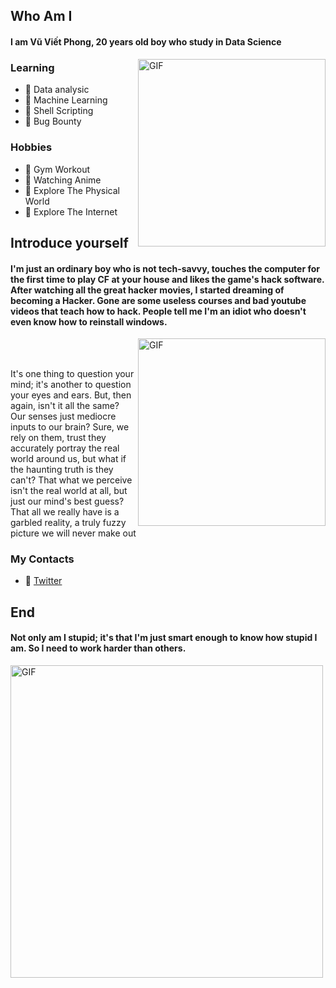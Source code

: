 ## Who Am I

#### I am **Vũ Viết Phong**, 20 years old boy who study in **Data Science**
<img hight="200" width="300" alt="GIF" align="right" src="https://github.com/VVP-dot/vtenpo/blob/main/ken.gif">


### Learning
- 🔰 Data analysic
- 🔰 Machine Learning
- 🔰 Shell Scripting
- 🔰 Bug Bounty

### Hobbies
- 🔰 Gym Workout
- 🔰 Watching Anime
- 🔰 Explore The Physical World
- 🔰 Explore The Internet


## Introduce yourself

#### I'm just an ordinary boy who is not tech-savvy, touches the computer for the first time to play CF at your house and likes the game's hack software. After watching all the great hacker movies, I started dreaming of becoming a Hacker. Gone are some useless courses and bad youtube videos that teach how to hack. People tell me I'm an idiot who doesn't even know how to reinstall windows.

<img hight="200" width="300" alt="GIF" align="right" src="https://github.com/VVP-dot/vtenpo/blob/main/kaneki%20crying.gif">


</br>
</br>

It's one thing to question your mind; it's another to question your eyes and ears. 
But, then again, isn't it all the same? Our senses just mediocre inputs to our brain? 
Sure, we rely on them, trust they accurately portray the real world around us, but what 
if the haunting truth is they can't? That what we perceive isn't the real world at all, 
but just our mind's best guess? That all we really have is a garbled reality, a truly 
fuzzy picture we will never make out


### My Contacts
- 🔰 [Twitter](https://twitter.com/VvphongVu)




## End
#### Not only am I stupid; it's that I'm just smart enough to know how stupid I am. So I need to work harder than others.

<img hight="200" width="500" alt="GIF" align="center" src="https://github.com/VVP-dot/vtenpo/blob/main/light%20yagami.gif">

</br>
</br>

